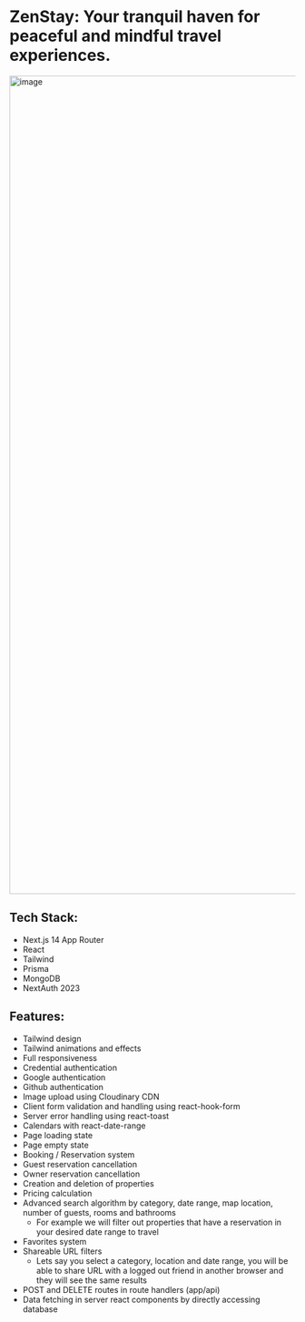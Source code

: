 # ZenStay: Your tranquil haven for peaceful and mindful travel experiences.

<img width="1440" alt="image" src="https://github.com/udaymittal7/ZenStay/assets/72199778/582f5c6a-9de9-4e2a-8b73-4a251b0b4bc7">

## Tech Stack:

- Next.js 14 App Router
- React
- Tailwind
- Prisma
- MongoDB
- NextAuth 2023

## Features:

- Tailwind design
- Tailwind animations and effects
- Full responsiveness
- Credential authentication
- Google authentication
- Github authentication
- Image upload using Cloudinary CDN
- Client form validation and handling using react-hook-form
- Server error handling using react-toast
- Calendars with react-date-range
- Page loading state
- Page empty state
- Booking / Reservation system
- Guest reservation cancellation
- Owner reservation cancellation
- Creation and deletion of properties
- Pricing calculation
- Advanced search algorithm by category, date range, map location, number of guests, rooms and bathrooms
    - For example we will filter out properties that have a reservation in your desired date range to travel
- Favorites system
- Shareable URL filters
    - Lets say you select a category, location and date range, you will be able to share URL with a logged out friend in another browser and they will see the same results
- POST and DELETE routes in route handlers (app/api)
- Data fetching in server react components by directly accessing database
